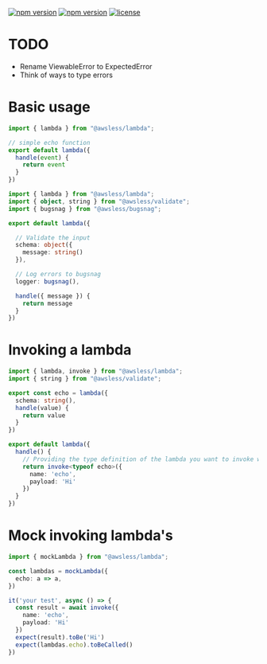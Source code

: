 
[![npm version](https://img.shields.io/npm/dw/@awsless/lambda)](https://www.npmjs.org/package/@awsless/lambda)
[![npm version](https://img.shields.io/npm/v/@awsless/lambda.svg?style=flat-square)](https://www.npmjs.org/package/@awsless/lambda)
[![license](https://img.shields.io/badge/license-MIT-brightgreen)](LICENSE)

# TODO
- Rename ViewableError to ExpectedError
- Think of ways to type errors

# Basic usage

```ts
import { lambda } from "@awsless/lambda";

// simple echo function
export default lambda({
  handle(event) {
    return event
  }
})
```

```ts
import { lambda } from "@awsless/lambda";
import { object, string } from "@awsless/validate";
import { bugsnag } from "@awsless/bugsnag";

export default lambda({

  // Validate the input
  schema: object({
    message: string()
  }),

  // Log errors to bugsnag
  logger: bugsnag(),

  handle({ message }) {
    return message
  }
})
```

# Invoking a lambda

```ts
import { lambda, invoke } from "@awsless/lambda";
import { string } from "@awsless/validate";

export const echo = lambda({
  schema: string(),
  handle(value) {
    return value
  }
})

export default lambda({
  handle() {
    // Providing the type definition of the lambda you want to invoke will give you type hinting for the payload and return value.
    return invoke<typeof echo>({
      name: 'echo',
      payload: 'Hi'
    })
  }
})

```

# Mock invoking lambda's

```ts
import { mockLambda } from "@awsless/lambda";

const lambdas = mockLambda({
  echo: a => a,
})

it('your test', async () => {
  const result = await invoke({
    name: 'echo',
    payload: 'Hi'
  })
  expect(result).toBe('Hi')
  expect(lambdas.echo).toBeCalled()
})

```
